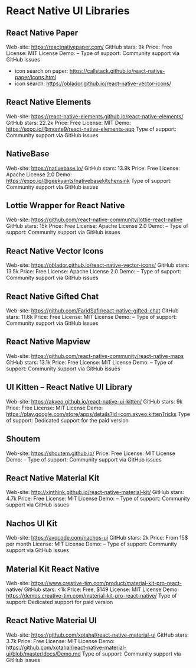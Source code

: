 # React Native UI Libraries

## React Native Paper
Web-site: https://reactnativepaper.com/
GitHub stars: 9k
Price: Free
License: MIT License
Demo: –
Type of support: Community support via GitHub issues

- icon search on paper: https://callstack.github.io/react-native-paper/icons.html
- icon search: https://oblador.github.io/react-native-vector-icons/


## React Native Elements
Web-site: https://react-native-elements.github.io/react-native-elements/
GitHub stars: 22.2k
Price: Free
License: MIT
Demo: https://expo.io/@monte9/react-native-elements-app
Type of support: Community support via GitHub issues

## NativeBase
Web-site: https://nativebase.io/
GitHub stars: 13.9k
Price: Free
License: Apache License 2.0
Demo: https://expo.io/@geekyants/nativebasekitchensink
Type of support: Community support via GitHub issues

## Lottie Wrapper for React Native
Web-site: https://github.com/react-native-community/lottie-react-native
GitHub stars: 15k
Price: Free
License: Apache License 2.0
Demo: –
Type of support: Community support via GitHub issues

## React Native Vector Icons
Web-site: https://oblador.github.io/react-native-vector-icons/
GitHub stars: 13.5k
Price: Free
License: Apache License 2.0
Demo: –
Type of support: Community support via GitHub issues

## React Native Gifted Chat
Web-site: https://github.com/FaridSafi/react-native-gifted-chat
GitHub stars: 11.6k
Price: Free
License: MIT License
Demo: –
Type of support: Community support via GitHub issues

## React Native Mapview
Web-site: https://github.com/react-native-community/react-native-maps
GitHub stars: 13.1k
Price: Free
License: MIT License
Demo: –
Type of support: Community support via GitHub issues

## UI Kitten – React Native UI Library 
Web-site: https://akveo.github.io/react-native-ui-kitten/
GitHub stars: 9k
Price: Free
License: MIT License
Demo: https://play.google.com/store/apps/details?id=com.akveo.kittenTricks
Type of support: Dedicated support for the paid version

## Shoutem
Web-site: https://shoutem.github.io/
Price: Free
License: MIT License
Demo: –
Type of support: Community support via GitHub issues

## React Native Material Kit
Web-site: http://xinthink.github.io/react-native-material-kit/
GitHub stars: 4.7k
Price: Free
License: MIT License
Demo: –
Type of support: Community support via GitHub issues

## Nachos UI Kit
Web-site: https://avocode.com/nachos-ui
GitHub stars: 2k
Price: From 15$ per month
License: MIT License
Demo: –
Type of support: Community support via GitHub issues

## Material Kit React Native
Web-site: https://www.creative-tim.com/product/material-kit-pro-react-
native/
GitHub stars: <1k
Price: Free, $149
License: MIT License
Demo: https://demos.creative-tim.com/material-kit-pro-react-native/
Type of support: Dedicated support for paid version

## React Native Material UI
Web-site: https://github.com/xotahal/react-native-material-ui
GitHub stars: 3.7k
Price: Free
License: MIT License
Demo: https://github.com/xotahal/react-native-material-ui/blob/master/docs/Demo.md
Type of support: Community support via GitHub issues

